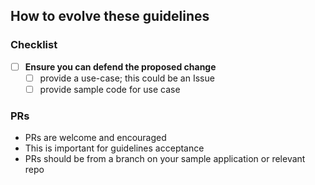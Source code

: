 ## How to evolve these guidelines

### Checklist
- [ ] **Ensure you can defend the proposed change**
  - [ ] provide a use-case; this could be an Issue
  - [ ] provide sample code for use case

### PRs
* PRs are welcome and encouraged
* This is important for guidelines acceptance
* PRs should be from a branch on your sample application or relevant repo
